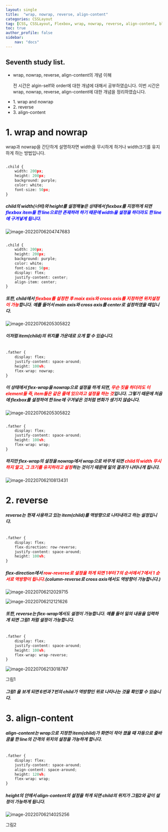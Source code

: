 ```yaml
---
layout: single
title:  "wrap, nowrap, reverse, align-content"
categories: CSSLayout
tag: [CSS, CSSLayout, Flexbox, wrap, nowrap, reverse, align-content, blog]
toc: true
author_profile: false
sidebar:
    nav: "docs"
---
```


<div class="notice">
<h2>Seventh study list.</h2>
<ul>
    <li>wrap, nowrap, reverse, align-content의 개념 이해</li>
    <p>전 시간은 algin-self와 order에 대한 개념에 대해서 공부하였습니다. 이번 시간은 wrap, nowrap, reverse, align-content에 대한 개념을 정리하였습니다.</p>
    <li>1. wrap and nowrap</li>
    <li>2. reverse</li>
    <li>3. align-content</li>
</ul>
</div>

# 1. wrap and nowrap
wrap과 nowrap을 간단하게 설명하자면 width을 무시하게 하거나
width크기를 유지하게 하는 방법입니다. 

```python

.child {
    width: 200px;
    height: 200px;
    background: purple;
    color: white;
    font-size: 50px;
}

```

<h5>child의 width(너비)와 height를 설정해놓은 상태에서 flexbox를 지정하게 되면 <span style="color:blue">flexbox item들 한 line으로만 존재하려 하기 때문에  width을 설정을 하더라도 한 line에 구겨넣게 됩니다.</span></h5>

![image-20220706204747683](https://github.com/LeeGwonSeon/LeeGwonSeon.github.io/blob/master/imeages/2022-07-06-eighth_wrap%2Cnowarp%2CalignContent/image-20220706204747683.png?raw=true)

```python

.child {
    width: 200px;
    height: 200px;
    background: purple;
    color: white;
    font-size: 50px;
    display: flex;
    justify-content: center;
    align-item: center;
}

```

<h5>또한, child에서 <span style="color:red">flexbox를 설정한 후 maix axis와 cross axis를 지정하면 위치설정이 가능</span>합니다. 예를 들어서 main axis와 cross axis를 center로 설정하였을 때입니다.</h5>

![image-20220706205305822](https://github.com/LeeGwonSeon/LeeGwonSeon.github.io/blob/master/imeages/2022-07-06-eighth_wrap%2Cnowarp%2CalignContent/image-20220706205305822.png?raw=true)

<h5>이처럼 item(child)의 위치를 가운데로 오게 할 수 있습니다.</h5>

```python

.father {
    display: flex;
    justify-content: space-around;
    height: 100vh;
    flex-wrap: nowrap;
}

```

<h5>이 상태에서 flex-wrap을 nowrap으로 설정을 하게 되면, <span style="color:red">무슨 짓을 하더라도 이 element들 즉, item들은 같은 줄에 있으라고 설정을 하는 것</span>입니다. 그렇기 때문에 처음에 flexbox를 설정하여 한 line에 구겨넣은 것처럼 변화가 생기지 않습니다.</h5>

![image-20220706205305822](https://github.com/LeeGwonSeon/LeeGwonSeon.github.io/blob/master/imeages/2022-07-06-eighth_wrap%2Cnowarp%2CalignContent/image-20220706205305822.png?raw=true)

```python

.father {
    display: flex;
    justify-content: space-around;
    height: 100vh;
    flex-wrap: wrap;
}

```

<h5>하지만 flex-wrap의 설정을 nowrap에서 wrap으로 바꾸게 되면 <span style="color:red">child의 width 무시하지 말고, 그 크기를 유지하라고 설정</span>하는 것이기 때문에 밑의 결과가 나타나게 됩니다.</h5>

![image-20220706210813431](https://github.com/LeeGwonSeon/LeeGwonSeon.github.io/blob/master/imeages/2022-07-06-eighth_wrap%2Cnowarp%2CalignContent/image-20220706210813431.png?raw=true)

# 2. reverse
<h5>reverse는 현재 사용하고 있는 item(child)를 역방향으로 나타내라고 하는 설정입니다.</h5>

```python

.father {
    display: flex;
    flex-direction: row-reverse;
    justify-content: space-around;
    height: 100vh;
}

```

<h5>flex-direction에서 <span style="color:red">row-reverse로 설정을 하게 되면 1부터 7의 순서에서 7에서 1 순서로 역방향이 됩니다.</span>(column-reverse로 cross axis에서도 역방향이 가능합니다.)
</h5>

![image-20220706212029715](https://github.com/LeeGwonSeon/LeeGwonSeon.github.io/blob/master/imeages/2022-07-06-eighth_wrap%2Cnowarp%2CalignContent/image-20220706212029715.png?raw=true)

![image-20220706212121626](https://github.com/LeeGwonSeon/LeeGwonSeon.github.io/blob/master/imeages/2022-07-06-eighth_wrap%2Cnowarp%2CalignContent/image-20220706212121626.png?raw=true)

<h5>또한, reverse는 flex-wrap에서도 설정이 가능합니다. 예를 들어 밑의 내용을 입력하게 되면 그림1 처럼 설정이 가능합니다.</h5>

```python

.father {
    display: flex;
    justify-content: space-around;
    height: 100vh;
    flex-wrap: wrap-reverse;
}

```

![image-20220706213018787](https://github.com/LeeGwonSeon/LeeGwonSeon.github.io/blob/master/imeages/2022-07-06-eighth_wrap%2Cnowarp%2CalignContent/image-20220706213018787.png?raw=true)

그림1

<h5>그림1 을 보게 되면 6번과 7번의 child가 역방향인 위로 나타나는 것을 확인할 수 있습니다.</h5>

# 3. align-content
<h5>align-content는 wrap으로 지정한 item(child)가 화면이 작아 졌을 때 자동으로 줄바꿈을 한 line의 간격의 위치의 설정을 가능하게 합니다.</h5>

```python

.father {
    display: flex;
    justify-content: space-around;
    align-content: space-around;
    height: 120vh;
    flex-wrap: wrap;
}

```

<h5>height의 안에서 align-content의 설정을 하게 되면 child의 위치가 그림2와 같이 설정이 가능하게 됩니다. </h5>

![image-20220706214025256](https://github.com/LeeGwonSeon/LeeGwonSeon.github.io/blob/master/imeages/2022-07-06-eighth_wrap%2Cnowarp%2CalignContent/image-20220706214025256.png?raw=true)

그림2